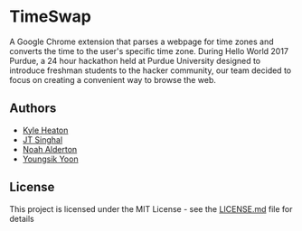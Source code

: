 # TimeSwap
A Google Chrome extension that parses a webpage for time zones and converts the time to the user's specific time zone. During Hello World 2017 Purdue, a 24 hour hackathon held at Purdue University designed to introduce freshman students to the hacker community, our team decided to focus on creating a convenient way to browse the web.

## Authors
* [Kyle Heaton](https://github.com/heatonk)
* [JT Singhal](https://github.com/JTSinghal)
* [Noah Alderton](https://github.com/nalderto)
* [Youngsik Yoon](https://github.com/JeroSik)

## License
This project is licensed under the MIT License - see the [LICENSE.md](LICENSE.md) file for details
